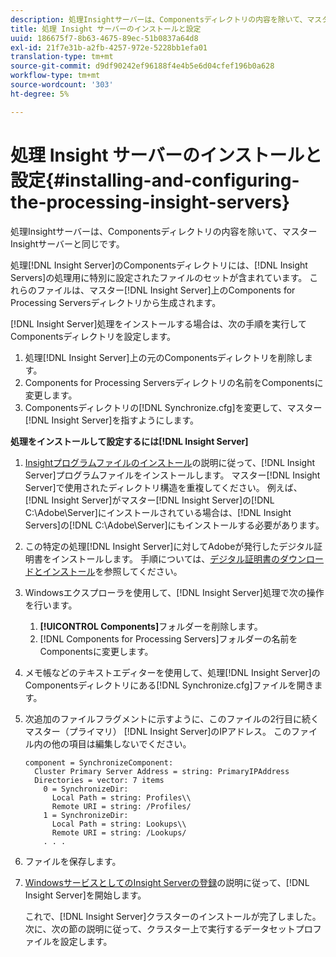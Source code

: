 ```yaml
---
description: 処理Insightサーバーは、Componentsディレクトリの内容を除いて、マスターInsightサーバーと同じです。
title: 処理 Insight サーバーのインストールと設定
uuid: 186675f7-8b63-4675-89ec-51b0837a64d8
exl-id: 21f7e31b-a2fb-4257-972e-5228bb1efa01
translation-type: tm+mt
source-git-commit: d9df90242ef96188f4e4b5e6d04cfef196b0a628
workflow-type: tm+mt
source-wordcount: '303'
ht-degree: 5%

---
```


# 処理 Insight サーバーのインストールと設定{#installing-and-configuring-the-processing-insight-servers}

処理Insightサーバーは、Componentsディレクトリの内容を除いて、マスターInsightサーバーと同じです。

処理[!DNL Insight Server]のComponentsディレクトリには、[!DNL Insight Servers]の処理用に特別に設定されたファイルのセットが含まれています。 これらのファイルは、マスター[!DNL Insight Server]上のComponents for Processing Serversディレクトリから生成されます。

[!DNL Insight Server]処理をインストールする場合は、次の手順を実行してComponentsディレクトリを設定します。

1. 処理[!DNL Insight Server]上の元のComponentsディレクトリを削除します。
1. Components for Processing Serversディレクトリの名前をComponentsに変更します。
1. Componentsディレクトリの[!DNL Synchronize.cfg]を変更して、マスター[!DNL Insight Server]を指すようにします。

**処理をインストールして設定するには[!DNL Insight Server]**

1. [Insightプログラムファイルのインストール](../../../../../../home/c-inst-svr/c-install-ins-svr/t-install-proc-inst-svr-dpu/t-install-prgm-files.md#task-1e6251fd39714186baa40d38f23d0088)の説明に従って、[!DNL Insight Server]プログラムファイルをインストールします。 マスター[!DNL Insight Server]で使用されたディレクトリ構造を重複してください。 例えば、[!DNL Insight Server]がマスター[!DNL Insight Server]の[!DNL C:\Adobe\Server]にインストールされている場合は、[!DNL Insight Servers]の[!DNL C:\Adobe\Server]にもインストールする必要があります。
1. この特定の処理[!DNL Insight Server]に対してAdobeが発行したデジタル証明書をインストールします。 手順については、[デジタル証明書のダウンロードとインストール](../../../../../../home/c-inst-svr/c-install-ins-svr/t-install-proc-inst-svr-dpu/c-dnld-dgtl-cert/c-dnld-dgtl-cert.md#concept-4f79c240492f4e52b6375b4b3bbefa17)を参照してください。
1. Windowsエクスプローラを使用して、[!DNL Insight Server]処理で次の操作を行います。

   1. **[!UICONTROL Components]**&#x200B;フォルダーを削除します。
   1. [!DNL Components for Processing Servers]フォルダーの名前をComponentsに変更します。

1. メモ帳などのテキストエディターを使用して、処理[!DNL Insight Server]のComponentsディレクトリにある[!DNL Synchronize.cfg]ファイルを開きます。
1. 次追加のファイルフラグメントに示すように、このファイルの2行目に続くマスター（プライマリ） [!DNL Insight Server]のIPアドレス。 このファイル内の他の項目は編集しないでください。

   ```
   component = SynchronizeComponent:
     Cluster Primary Server Address = string: PrimaryIPAddress
     Directories = vector: 7 items
       0 = SynchronizeDir:
         Local Path = string: Profiles\\
         Remote URI = string: /Profiles/
       1 = SynchronizeDir:
         Local Path = string: Lookups\\
         Remote URI = string: /Lookups/
       . . .
   ```

1. ファイルを保存します。
1. [WindowsサービスとしてのInsight Serverの登録](../../../../../../home/c-inst-svr/c-install-ins-svr/t-install-proc-inst-svr-dpu/c-reg-wdws-svc.md#concept-f2c7aa891d544a2595aa01d0d796a540)の説明に従って、[!DNL Insight Server]を開始します。

   これで、[!DNL Insight Server]クラスターのインストールが完了しました。 次に、次の節の説明に従って、クラスター上で実行するデータセットプロファイルを設定します。
